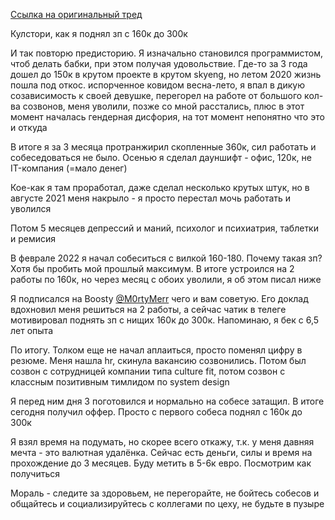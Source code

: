 [Ссылка на оригинальный тред](https://twitter.com/mara_moika/status/1517464381877018624)

Кулстори, как я поднял зп с 160к до 300к

И так повторю предисторию. Я изначально становился программистом, чтоб делать бабки, при этом получая удовольствие. Где-то за 3 года дошел до 150к в крутом проекте в крутом skyeng, но летом 2020 жизнь пошла под откос. испорченное ковидом весна-лето, я впал в дикую созависимость к своей девушке, перегорел на работе от большого кол-ва созвонов, меня уволили, позже со мной расстались, плюс в этот момент началась гендерная дисфория, на тот момент непонятно что это и откуда

В итоге я за 3 месяца протранжирил скопленные 360к, сил работать и собеседоваться не было. Осенью я сделал дауншифт - офис, 120к, не IT-компания (=мало денег)

Кое-как я там проработал, даже сделал несколько крутых штук, но в августе 2021 меня накрыло - я просто перестал мочь работать и уволился

Потом 5 месяцев депрессий и маний, психолог и психиатрия, таблетки и ремисия

В феврале 2022 я начал собеситься с вилкой 160-180. Почему такая зп? Хотя бы пробить мой прошлый максимум. В итоге устроился на 2 работы по 160к, но через месяц с обоих уволили, я об этом писал ниже

Я подписался на Boosty [@M0rtyMerr](https://twitter.com/M0rtyMerr) чего и вам советую. Его доклад вдохновил меня решиться на 2 работы, а сейчас чатик в телеге мотивировал поднять зп с нищих 160к до 300к. Напоминаю, я бек с 6,5 лет опыта

По итогу. Толком еще не начал аплаиться, просто поменял цифру в резюме. Меня нашла hr, скинула вакансию созвонились. Потом был созвон с сотрудницей компании типа culture fit, потом созвон с классным позитивным тимлидом по system design

Я перед ним дня 3 поготовился и нормально на собесе затащил. В итоге сегодня получил оффер. Просто с первого собеса поднял с 160к до 300к

Я взял время на подумать, но скорее всего откажу, т.к. у меня давняя мечта - это валютная удалёнка. Сейчас есть деньги, силы и время на прохождение до 3 месяцев. Буду метить в 5-6к евро. Посмотрим как получиться

Мораль - следите за здоровьем, не перегорайте, не бойтесь собесов и общайтесь и социализируйтесь с коллегами по цеху, не будьте в пузыре
